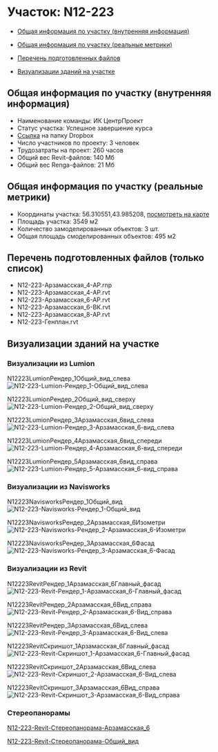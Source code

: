 # Участок: N12-223

* [Общая информация по участку (внутренняя информация)](#Chapter1)

* [Общая информация по участку (реальные метрики)](#Chapter2)

* [Перечень подготовленных файлов](#Chapter3)

* [Визуализации зданий на участке](#Chapter6)

## <a id="Chapter1"></a> Общая информация по участку (внутренняя информация)
+ Наименование команды: ИК ЦентрПроект
+ Статус участка: Успешное завершение курса
+ [Ссылка](https://www.dropbox.com/sh/wvvgv1nw1iqred9/AABbjlHSlPLSMGRf-SV5rvsFa/N12_223?dl=0) на папку Dropbox
+ Число участников по проекту: 3 человек
+ Трудозатраты на проект: 260 часов
+ Общий вес Revit-файлов: 140 Мб
+ Общий вес Renga-файлов: 21 Мб
## <a id="Chapter2"></a> Общая информация по участку (реальные метрики)
+ Координаты участка: 56.310551,43.985208, [посмотреть на карте](https://yandex.ru/maps/47/nizhny-novgorod/?ll=43.985208%2C56.310551&z=19)
+ Площадь участка: 3549 м2
+ Количество замоделированных объектов: 3 шт.
+ Общая площадь смоделированных объектов: 495 м2
## <a id="Chapter3"></a> Перечень подготовленных файлов (только список)
+ N12-223-Арзамасская_4-АР.rnp
+ N12-223-Арзамасская_4-АР.rvt
+ N12-223-Арзамасская_6-АР.rvt
+ N12-223-Арзамасская_6-ВК.rvt
+ N12-223-Арзамасская_8-АР.rvt
+ N12-223-Генплан.rvt
## <a id="Chapter6"></a> Визуализации зданий на участке
### Визуализации из Lumion
N12223LumionРендер_1Общий_вид_слева
![N12-223-Lumion-Рендер_1-Общий_вид_слева](/Images/N12_223/N12-223-Lumion-Рендер_1-Общий_вид_слева_Compressed.jpg)

N12223LumionРендер_2Общий_вид_сверху
![N12-223-Lumion-Рендер_2-Общий_вид_сверху](/Images/N12_223/N12-223-Lumion-Рендер_2-Общий_вид_сверху_Compressed.jpg)

N12223LumionРендер_3Арзамасская_6вид_слева
![N12-223-Lumion-Рендер_3-Арзамасская_6-вид_слева](/Images/N12_223/N12-223-Lumion-Рендер_3-Арзамасская_6-вид_слева_Compressed.jpg)

N12223LumionРендер_4Арзамасская_6вид_спереди
![N12-223-Lumion-Рендер_4-Арзамасская_6-вид_спереди](/Images/N12_223/N12-223-Lumion-Рендер_4-Арзамасская_6-вид_спереди_Compressed.jpg)

N12223LumionРендер_5Арзамасская_6вид_справа
![N12-223-Lumion-Рендер_5-Арзамасская_6-вид_справа](/Images/N12_223/N12-223-Lumion-Рендер_5-Арзамасская_6-вид_справа_Compressed.jpg)

### Визуализации из Navisworks
N12223NavisworksРендер_1Общий_вид
![N12-223-Navisworks-Рендер_1-Общий_вид](/Images/N12_223/N12-223-Navisworks-Рендер_1-Общий_вид_Compressed.jpg)

N12223NavisworksРендер_2Арзамасская_6Изометри
![N12-223-Navisworks-Рендер_2-Арзамасская_6-Изометри](/Images/N12_223/N12-223-Navisworks-Рендер_2-Арзамасская_6-Изометри_Compressed.jpg)

N12223NavisworksРендер_3Арзамасская_6Фасад
![N12-223-Navisworks-Рендер_3-Арзамасская_6-Фасад](/Images/N12_223/N12-223-Navisworks-Рендер_3-Арзамасская_6-Фасад_Compressed.jpg)

### Визуализации из Revit
N12223RevitРендер_1Арзамасская_6Главный_фасад
![N12-223-Revit-Рендер_1-Арзамасская_6-Главный_фасад](/Images/N12_223/N12-223-Revit-Рендер_1-Арзамасская_6-Главный_фасад_Compressed.jpg)

N12223RevitРендер_2Арзамасская_6Вид_справа
![N12-223-Revit-Рендер_2-Арзамасская_6-Вид_справа](/Images/N12_223/N12-223-Revit-Рендер_2-Арзамасская_6-Вид_справа_Compressed.jpg)

N12223RevitРендер_3Арзамасская_6Вид_слева
![N12-223-Revit-Рендер_3-Арзамасская_6-Вид_слева](/Images/N12_223/N12-223-Revit-Рендер_3-Арзамасская_6-Вид_слева_Compressed.jpg)

N12223RevitСкриншот_1Арзамасская_6Главный_фасад
![N12-223-Revit-Скриншот_1-Арзамасская_6-Главный_фасад](/Images/N12_223/N12-223-Revit-Скриншот_1-Арзамасская_6-Главный_фасад_Compressed.jpg)

N12223RevitСкриншот_2Арзамасская_6Вид_слева
![N12-223-Revit-Скриншот_2-Арзамасская_6-Вид_слева](/Images/N12_223/N12-223-Revit-Скриншот_2-Арзамасская_6-Вид_слева_Compressed.jpg)

N12223RevitСкриншот_3Арзамасская_6Вид_справа
![N12-223-Revit-Скриншот_3-Арзамасская_6-Вид_справа](/Images/N12_223/N12-223-Revit-Скриншот_3-Арзамасская_6-Вид_справа_Compressed.jpg)

### Стереопанорамы
[N12-223-Revit-Стереопанорама-Арзамасская_6](https://pano.autodesk.com/pano.html?url=jpgs/4262c4fb-a77f-42ea-95f9-6d388a783cdd&version=2)

[N12-223-Revit-Стереопанорама-Общий_вид](https://pano.autodesk.com/pano.html?url=jpgs/a236a544-07be-43be-8ad3-18d496484c81&version=2)

